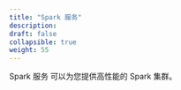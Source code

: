 ```yaml
---
title: "Spark 服务"
description: 
draft: false
collapsible: true
weight: 55
---
```


Spark 服务 可以为您提供高性能的 Spark 集群。
